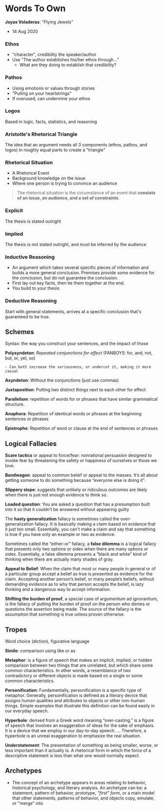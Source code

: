 # Words To Own


**Joyas Voladeras**: "Flying Jewels"
- 14 Aug 2020

### Ethos
* "character", credibility the speaker/author
* Use "The author establishes his/her ethos through..."
     - What are they doing to establish that credibility?

### Pathos
* Using emotions or values through stories
* "Pulling on your heartstrings"
* If overused, can undermine your ethos

### Logos
Based in logic, facts, statistics, and reasoning

### Aristotle's Rhetorical Triangle
The idea that an argument needs all 3 components (ethos, pathos, and logos) in roughly equal parts to create a "triangle"

### Rhetorical Situation
* A Rhetorical Event 
* Background knowledge on the issue
* Where one person is trying to convince an audience

> The rhetorical situation is the circumstance of an event that **consists of an issue, an audience, and a set of constraints**.

### Explicit
The thesis is stated outright

### Implied
The thesis is not stated outright, and must be inferred by the audience

### Inductive Reasoning
* An argument which takes several specific pieces of information and builds a more general conclusion. Premises provide _some_ evidence for the conclusion, but do not guarantee the conclusion. 
* First lay out key facts, then tie them together at the end.
* You build to your thesis

### Deductive Reasoning
Start with general statements, arrives at a specific conclusion that's guaranteed to be true. 

## Schemes
Syntax: the way you construct your sentences, and the impact of those

**Polysyndeton**: _Repeated conjunctions for effect_ (FANBOYS: for, and, not, but, or, yet, so)

    - Can both increase the seriousness, or undercut it, making it more casual

**Asyndeton**: Without the conjunctions (just use commas)

**Juxtaposition**: Putting two distinct things next to each other for effect

**Parallelism**: repetition of words for or phrases that have similar grammatical structure.

**Anaphora**: Repetition of identical words or phrases at the beginning sentences or phrases

**Epistrophe**: Repetition of word or clause at the end of sentences or phrases

## Logical Fallacies

**Scare tactics** or appeal to force/fear: nonrational persuasion designed to invoke fear by threatening the safety or happiness of ourselves or those we love.

**Bandwagon**: appeal to common belief or appeal to the masses. It’s all about getting someone to do something because “everyone else is doing it”.

**Slippery slope**: suggests that unlikely or ridiculous outcomes are likely when there is just not enough evidence to think so.

**Loaded question**: You are asked a question that has a presumption built into it so that it couldn’t be answered without appearing guilty

The **hasty generalization** fallacy is sometimes called the over-generalization fallacy. It is basically making a claim based on evidence that it just too small. Essentially, you can't make a claim and say that something is true if you have only an example or two as evidence.

Sometimes called the “either-or” fallacy, a **false dilemma** is a logical fallacy that presents only two options or sides when there are many options or sides. Essentially, a false dilemma presents a “black and white” kind of thinking when there are actually many shades of gray.

**Appeal to Belief**: When the claim that most or many people in general or of a particular group accept a belief as true is presented as evidence for the claim. Accepting another person’s belief, or many people’s beliefs, without demanding evidence as to why that person accepts the belief, is lazy thinking and a dangerous way to accept information.

**Shifting the burden of proof**, a special case of argumentum ad ignorantium, is the fallacy of putting the burden of proof on the person who denies or questions the assertion being made. The source of the fallacy is the assumption that something is true unless proven otherwise.

## Tropes
Word choice (diction), figurative language

**Simile**: comparison using like or as

**Metaphor**: is a figure of speech that makes an implicit, implied, or hidden comparison between two things that are unrelated, but which share some common characteristics. In other words, a resemblance of two contradictory or different objects is made based on a single or some common characteristics.

**Personification**: Fundamentally, personification is a specific type of metaphor. Generally, personification is defined as a literary device that assigns human qualities and attributes to objects or other non-human things. Simple examples that illustrate this definition can be found easily in our everyday speech.

**Hyperbole**: derived from a Greek word meaning “over-casting,” is a figure of speech that involves an exaggeration of ideas for the sake of emphasis. It is a device that we employ in our day-to-day speech. ... Therefore, a hyperbole is an unreal exaggeration to emphasize the real situation.

**Understatement**: The presentation of something as being smaller, worse, or less important than it actually is. A rhetorical form in which the force of a descriptive statement is less than what one would normally expect.


## Archetypes
* The concept of an archetype appears in areas relating to behavior, historical psychology, and literary analysis. An archetype can be: a statement, pattern of behavior, prototype, _"first" form_, or a main model that other statements, patterns of behavior, and objects copy, emulate, or "merge" into
